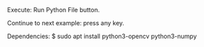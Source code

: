Execute: Run Python File button.

Continue to next example: press any key.

Dependencies:
$ sudo apt install python3-opencv python3-numpy
